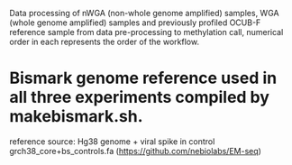 Data processing of nWGA (non-whole genome amplified) samples, WGA (whole genome amplified) samples and previously profiled OCUB-F reference sample from data pre-processing to methylation call, numerical order in each represents the order of the workflow.

# Bismark genome reference used in all three experiments compiled by makebismark.sh.
reference source:
Hg38 genome + viral spike in control grch38_core+bs_controls.fa (https://github.com/nebiolabs/EM-seq)


